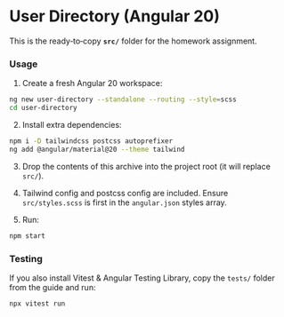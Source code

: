 # User Directory (Angular 20)

This is the ready‑to‑copy **`src/`** folder for the homework assignment.

### Usage

1. Create a fresh Angular 20 workspace:

```bash
ng new user-directory --standalone --routing --style=scss
cd user-directory
```

2. Install extra dependencies:

```bash
npm i -D tailwindcss postcss autoprefixer
ng add @angular/material@20 --theme tailwind
```

3. Drop the contents of this archive into the project root (it will replace `src/`).

4. Tailwind config and postcss config are included. Ensure `src/styles.scss` is first in the `angular.json` styles array.

5. Run:

```bash
npm start
```

### Testing

If you also install Vitest & Angular Testing Library, copy the `tests/` folder from the guide and run:

```bash
npx vitest run
```
